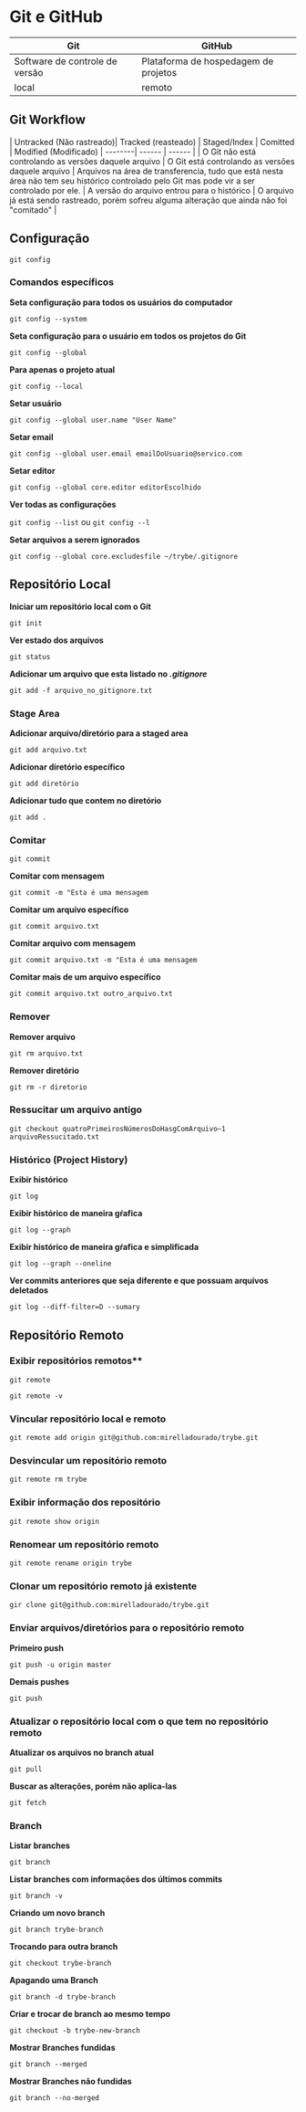 # Git e GitHub

| Git | GitHub |
| --- | --- |
| Software de controle de versão | Plataforma de hospedagem de projetos|
| local | remoto |


## Git Workflow


| Untracked (Não rastreado)| Tracked (reasteado) | Staged/Index | Comitted | Modified (Modificado) |
--------| ------ | ------ |
| O Git não está controlando as versões daquele arquivo | O Git está controlando as versões daquele arquivo | Arquivos na área de transferencia, tudo que está nesta área não tem seu histórico controlado pelo Git mas pode vir a ser controlado por ele. | A versão do arquivo entrou para o histórico | O arquivo já está sendo rastreado, porém sofreu alguma alteração que ainda não foi "comitado" |


## Configuração

`git config`


### Comandos específicos

**Seta configuração para todos os usuários do computador**

`git config --system`


**Seta configuração para o usuário em todos os projetos do Git**

`git config --global`


**Para apenas o projeto atual**

`git config --local`


**Setar usuário**

`git config --global user.name "User Name"`


**Setar email**

`git config --global user.email emailDoUsuario@servico.com`

**Setar editor**

`git config --global core.editor editorEscolhido`

**Ver todas as configurações**

`git config --list` ou `git config --l`

**Setar arquivos a serem ignorados**

`git config --global core.excludesfile ~/trybe/.gitignore`


## Repositório Local

**Iniciar um repositório local com o Git**

`git init`


**Ver estado dos arquivos**

`git status`


**Adicionar um arquivo que esta listado no *.gitignore***

`git add -f arquivo_no_gitignore.txt`

### Stage Area

**Adicionar arquivo/diretório para a staged area**

`git add arquivo.txt`


**Adicionar diretório específico**

`git add diretório`


**Adicionar tudo que contem no diretório**

`git add .`

### Comitar

`git commit`

**Comitar com mensagem**

`git commit -m "Esta é uma mensagem`

**Comitar um arquivo específico**

`git commit arquivo.txt`

**Comitar arquivo com mensagem**

`git commit arquivo.txt -m "Esta é uma mensagem`

**Comitar mais de um arquivo específico**

`git commit arquivo.txt outro_arquivo.txt`

### Remover

**Remover arquivo**

`git rm arquivo.txt`

**Remover diretório**

`git rm -r diretorio`

### Ressucitar um arquivo antigo

`git checkout quatroPrimeirosNúmerosDoHasgComArquivo~1 arquivoRessucitado.txt`

### Histórico (Project History)

**Exibir histórico**

`git log`

**Exibir histórico de maneira gŕafica**

`git log --graph`

**Exibir histórico de maneira gŕafica e simplificada**

`git log --graph --oneline`

**Ver commits anteriores que seja diferente e que possuam arquivos deletados**

`git log --diff-filter=D --sumary`

## Repositório Remoto

### Exibir repositórios remotos**

`git remote`

`git remote -v`

### Vincular repositório local e remoto

`git remote add origin git@github.com:mirelladourado/trybe.git`

### Desvincular um repositório remoto

`git remote rm trybe`

### Exibir informação dos repositório

`git remote show origin`

### Renomear um repositório remoto

`git remote rename origin trybe`

### Clonar um repositório remoto já existente

`gir clone git@github.com:mirelladourado/trybe.git`

### Enviar arquivos/diretórios para o repositório remoto

**Primeiro push**

`git push -u origin master`

**Demais pushes**

`git push`

### Atualizar o repositório local com o que tem no repositório remoto

**Atualizar os arquivos no branch atual**

`git pull`

**Buscar as alterações, porém não aplica-las**

`git fetch`

### Branch

**Listar branches**

`git branch`

**Listar branches com informações dos últimos commits**

`git branch -v`

**Criando um novo branch**

`git branch trybe-branch`

**Trocando para outra branch**

`git checkout trybe-branch`

**Apagando uma Branch** 

`git branch -d trybe-branch`

**Criar e trocar de branch ao mesmo tempo**

`git checkout -b trybe-new-branch`

**Mostrar Branches fundidas**

`git branch --merged`

**Mostrar Branches não fundidas**

`git branch --no-merged`

